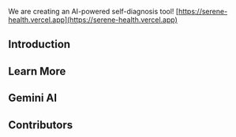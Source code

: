 We are creating an AI-powered self-diagnosis tool! [https://serene-health.vercel.app](https://serene-health.vercel.app)

## Introduction

## Learn More

## Gemini AI

## Contributors
